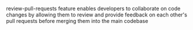 
review-pull-requests feature enables developers to collaborate on code changes by allowing them to review and provide feedback on each other's pull requests before merging them into the main codebase


